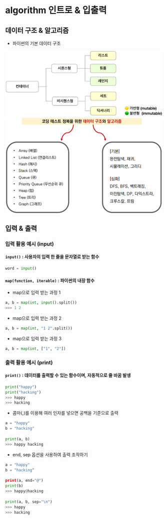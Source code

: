 # algorithm 인트로 & 입출력
## 데이터 구조 & 알고리즘
- 파이썬의 기본 데이터 구조

![datastructure](algoritm_intro_input_print.assets/datastructure.PNG)
![coding_test](algoritm_intro_input_print.assets/coding_test.PNG)

## 입력 & 출력
### 입력 활용 예시 (input)
#### `input()` : 사용자의 입력 한 줄을 문자열로 받는 함수
```python
word = input()
```
#### `map(function, iterable)` : 파이썬의 내장 함수
- map으로 입력 받는 과정 1
```python
a, b = map(int, input().split())
>>> 1 2
```

- map으로 입력 받는 과정 2
```python
a, b = map(int, "1 2".split())
```

- map으로 입력 받는 과정 3
```python
a, b = map(int, ["1", "2"])
```

### 출력 활용 예시 (print)
#### `print()` : 데이터를 출력할 수 있는 함수이며, 자동적으로 줄 바꿈 발생
```python
print("happy")
print("hacking")
>>> happy
>>> hacking
```
- 콤마(,)를 이용해 여러 인자를 넣으면 공백을 기준으로 출력
```python
a = "happy"
b = "hacking"

print(a, b)
>>> happy hacking
```
- end, sep 옵션을 사용하여 출력 조작하기
```python
a = "happy"
b = "hacking“

print(a, end="@")
print(b)
>>> happy@hacking

print(a, b, sep="\n")
>>> happy
>>> hacking
```